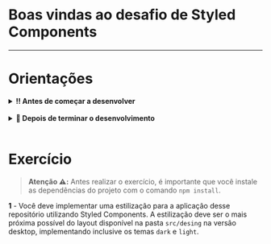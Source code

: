 # Boas vindas ao desafio de Styled Components

---

# Orientações

<details>
  <summary><strong>‼️ Antes de começar a desenvolver</strong></summary><br />

- Crie um fork desse projeto, para isso siga esse [tutorial de como realizar um fork](https://guides.github.com/activities/forking/).
  
  > **De olho na dica 👀:** Ao realizar o fork, o GitHub, por padrão, copia apenas a branch main. Caso queira realizar o fork copiando as demais branches, é necessário desmarcar a opção _copy the `main` branch only_.

  ![Main branch](images/fork.png)

- Após fazer o fork, clone o repositório criado para o seu computador.

- Rode o comando `npm install`.

</details>

<br />

<details>
  <summary><strong>🤝 Depois de terminar o desenvolvimento</strong></summary><br />

Após a solução dos exercícios, abra um PR no seu repositório forkado e, se quiser, mergeie para a `main`. Sinta-se à vontade!

> **Atenção ⚠️:** Ao criar o PR,  você irá se deparar com essa tela:

![PR do exercício](images/example-pr.png)

É necessário realizar uma mudança. Para isso, clique no _base repository_ como na imagem abaixo:

![Mudando a base do repositório](images/change-base.png)

Mude para o seu repositório. Seu nome estará na frente do nome dele, por exemplo: `antonio/TicTacToe`. Depois desse passo a página deve ficar assim:

![Após mudança](images/after-change.png)

Agora, basta criar o PULL REQUEST clicando no botão `Create Pull Request`.

</details>

<br />

# Exercício

> **Atenção ⚠️:** Antes realizar o exercício, é importante que você instale as dependências do projeto com o comando `npm install`.

**1** - Você deve implementar uma estilização para a aplicação desse repositório utilizando Styled Components. A estilização deve ser o mais próxima possível do layout disponível na pasta `src/desing` na versão desktop, implementando inclusive os temas `dark` e `light`.
